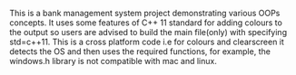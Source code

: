 This is a bank management system project demonstrating various OOPs concepts. It uses some features of C++ 11 standard for adding colours to the output so users are advised to build the main file(only) with specifying std=c++11.
This is a cross platform code i.e for colours and clearscreen it detects the OS and then uses the required functions, for example, the windows.h library is not compatible with mac and linux.
